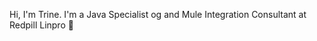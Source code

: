 Hi, I'm Trine. I'm a Java Specialist og and Mule Integration Consultant at Redpill Linpro :unicorn:
